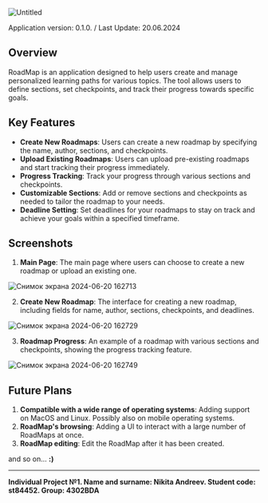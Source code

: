 ![Untitled](https://github.com/juicebucket/roadmap_project/assets/92608350/d2ab96b7-c914-47ca-b9d5-b7d0cee73bf3)

Application version: 0.1.0. / Last Update: 20.06.2024

## Overview
RoadMap is an application designed to help users create and manage personalized learning paths for various topics. The tool allows users to define sections, set checkpoints, and track their progress towards specific goals.


## Key Features
- **Create New Roadmaps**: Users can create a new roadmap by specifying the name, author, sections, and checkpoints.
- **Upload Existing Roadmaps**: Users can upload pre-existing roadmaps and start tracking their progress immediately.
- **Progress Tracking**: Track your progress through various sections and checkpoints.
- **Customizable Sections**: Add or remove sections and checkpoints as needed to tailor the roadmap to your needs.
- **Deadline Setting**: Set deadlines for your roadmaps to stay on track and achieve your goals within a specified timeframe.


## Screenshots
1. **Main Page**: The main page where users can choose to create a new roadmap or upload an existing one.

![Снимок экрана 2024-06-20 162713](https://github.com/juicebucket/roadmap_project/assets/92608350/73e0ea0d-9cf6-4712-b0ae-2565c00d3fd9)

2. **Create New Roadmap**: The interface for creating a new roadmap, including fields for name, author, sections, checkpoints, and deadlines.

![Снимок экрана 2024-06-20 162729](https://github.com/juicebucket/roadmap_project/assets/92608350/ac6c8cd2-c956-4bcb-88a4-2faa3ff0fb4f)

3. **Roadmap Progress**: An example of a roadmap with various sections and checkpoints, showing the progress tracking feature.

![Снимок экрана 2024-06-20 162749](https://github.com/juicebucket/roadmap_project/assets/92608350/1febd12f-5cc6-430b-8fbd-8585d79c789c)


## Future Plans
1. **Compatible with a wide range of operating systems**: Adding support on MacOS and Linux. Possibly also on mobile operating systems.
2. **RoadMap's browsing**: Adding a UI to interact with a large number of RoadMaps at once.
3. **RoadMap editing**: Edit the RoadMap after it has been created.

and so on... **:)**

----------------------------------------------------------------

**Individual Project №1. Name and surname: Nikita Andreev. Student code: st84452. Group: 4302BDA**
